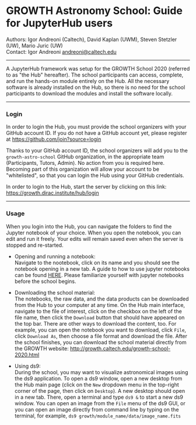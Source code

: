 # GROWTH Astronomy School: Guide for JupyterHub users

Authors: Igor Andreoni (Caltech), David Kaplan (UWM), Steven Stetzler (UW), Mario Juric (UW) <br>
Contact: Igor Andreoni <andreoni@caltech.edu>

*********

A JupyterHub framework was setup for the GROWTH School 2020 (referred to as "the Hub" hereafter). The school participants can access, complete, and run the hands-on module entirely on the Hub. All the necessary software is already installed on the Hub, so there is no need for the school participants to download the modules and install the software locally.  

*********
### Login

In order to login the Hub, you must provide the school organizers with your GitHub account ID. If you do not have a GitHub account yet, please register at https://github.com/join?source=login

Thanks to your GitHub account ID, the school organizers will add you to the `growth-astro-school` GitHub organization, in the appropriate team (Participants, Tutors, Admin). No action from you is required here. Becoming part of this organization will allow your account to be "whitelisted", so that you can login the Hub using your GitHub credentials.

In order to login to the Hub, start the server by clicking on this link: https://growth.dirac.institute/hub/login


*********
### Usage

When you login into the Hub, you can navigate the folders to find the Jupyter notebook of your choice. When you open the notebook, you can edit and run it freely. Your edits will remain saved even when the server is stopped and re-started.

* Opening and running a notebook: <br>
Navigate to the nootebook, click on its name and you should see the notebook opening in a new tab. A guide to how to use jupyter notebooks can be found [HERE](https://jupyter.brynmawr.edu/services/public/dblank/Jupyter%20Notebook%20Users%20Manual.ipynb). Please familiarize yourself with jupyter notebooks before the school begins.

* Downloading the school material: <br>
The notebooks, the raw data, and the data products can be downloaded from the Hub to your computer at any time. On the Hub main interface, navigate to the file of interest, click on the checkbox on the left of the file name, then click the `Download` button that should have appeared on the top bar. There are other ways to download the content, too. For example, you can open the notebook you want to download, click `File`, click `Download As`, then choose a file format and download the file.  After the school finishes, you can download the school material directly from the GROWTH website: http://growth.caltech.edu/growth-school-2020.html

* Using ds9: <br>
During the school, you may want to visualize astronomical images using the ds9 application. To open a ds9 window, open a new desktop from the Hub main page (click on the `New` dropdown menu in the top-right corner of the page, then click on `Desktop`). A new desktop should open in a new tab. There, open a terminal and type `ds9 &` to start a new ds9 window. You can open an image from the `File` menu of the ds9 GUI, or you can open an image directly from command line by typing on the terminal, for example, `ds9 growth/module_name/data/image_name.fits`
